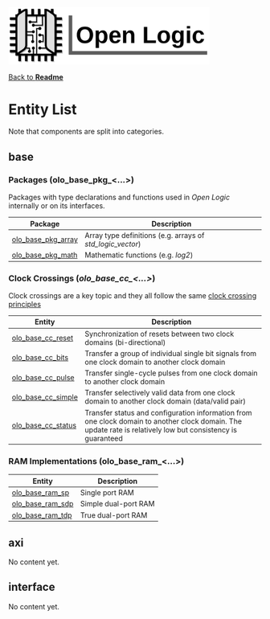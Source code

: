 <img src="./Logo.png" alt="Logo" width="400">

[Back to **Readme**](../Readme.md)

# Entity List

Note that components are split into categories.

## base

### Packages (olo_base_pkg_\<...\>)

Packages with type declarations and functions used in *Open Logic* internally or on its interfaces. 

| Package                                            | Description                                                |
| -------------------------------------------------- | ---------------------------------------------------------- |
| [olo_base_pkg_array](./base/olo_base_pkg_array.md) | Array type definitions (e.g. arrays of *std_logic_vector*) |
| [olo_base_pkg_math](./base/olo_base_pkg_math.md)   | Mathematic functions (e.g. *log2*)                         |

### Clock Crossings (*olo_base_cc_\<...\>*)

Clock crossings are a key topic and they all follow the same [clock crossing principles](./base/clock_crossing_principles.md)

| Entity                                           | Description                                                  |
| ------------------------------------------------ | ------------------------------------------------------------ |
| [olo_base_cc_reset](./base/olo_base_cc_reset.md) | Synchronization of resets between two clock domains (bi-directional) |
| [olo_base_cc_bits](./base/olo_base_cc_bits.md)   | Transfer a group of individual single bit signals from one clock domain to another clock domain |
| [olo_base_cc_pulse](./base/olo_base_cc_pulse.md) | Transfer single-cycle pulses from one clock domain to another clock domain |
| [olo_base_cc_simple](./base/olo_base_cc_simple.md)      | Transfer selectively valid data from one clock domain to another clock domain (data/valid pair) |
| [olo_base_cc_status](./base/olo_base_cc_status.md)      | Transfer status and configuration information from one clock domain to another clock domain. The update rate is relatively low but consistency is guaranteed |

### RAM Implementations (olo_base_ram_\<...\>)

| Entity                                         | Description          |
| ---------------------------------------------- | -------------------- |
| [olo_base_ram_sp](./base/olo_base_ram_sp.md)   | Single port RAM      |
| [olo_base_ram_sdp](./base/olo_base_ram_sdp.md) | Simple dual-port RAM |
| [olo_base_ram_tdp](./base/olo_base_ram_tdp.md) | True dual-port RAM   |

## axi

No content yet.

## interface

No content yet.

